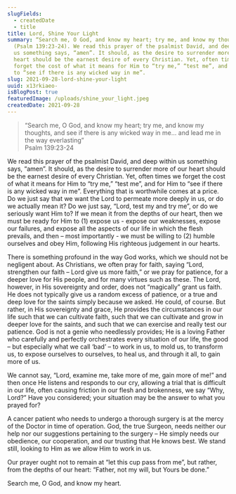 ```yaml
---
slugFields:
  - createdDate
  - title
title: Lord, Shine Your Light
summary: “Search me, O God, and know my heart; try me, and know my thoughts...”
  (Psalm 139:23-24). We read this prayer of the psalmist David, and deep within
  us something says, “amen”. It should, as the desire to surrender more of our
  heart should be the earnest desire of every Christian. Yet, often times we
  forget the cost of what it means for Him to “try me,” “test me”, and for Him
  to “see if there is any wicked way in me”.
slug: 2021-09-28-lord-shine-your-light
uuid: x13rkiaeo-
isBlogPost: true
featuredImage: /uploads/shine_your_light.jpeg
createdDate: 2021-09-28
---
```

<blockquote>“Search me, O God, and know my heart; try me, and know my thoughts, and see if there is any wicked way in me... and lead me in the way everlasting”<footer>Psalm 139:23-24</footer></blockquote>

We read this prayer of the psalmist David, and deep within us something says, “amen”. It should, as the desire to surrender more of our heart should be the earnest desire of every Christian. Yet, often times we forget the cost of what it means for Him to “try me,” “test me”, and for Him to “see if there is any wicked way in me”. Everything that is worthwhile comes at a price. Do we just say that we want the Lord to permeate more deeply in us, or do we actually mean it? Do we just say, “Lord, test my and try me”, or do we seriously want Him to? If we mean it from the depths of our heart, then we must be ready for Him to (1) expose us - expose our weaknesses, expose our failures, and expose all the aspects of our life in which the flesh prevails, and then – most importantly - we must be willing to (2) humble ourselves and obey Him, following His righteous judgement in our hearts.

There is something profound in the way God works, which we should not be negligent about. As Christians, we often pray for faith, saying “Lord, strengthen our faith – Lord give us more faith,” or we pray for patience, for a deeper love for His people, and for many virtues such as these. The Lord, however, in His sovereignty and order, does not “magically” grant us faith. He does not typically give us a random excess of patience, or a true and deep love for the saints simply because we asked. He could, of course. But rather, in His sovereignty and grace, He provides the circumstances in our life such that we can cultivate faith, such that we can cultivate and grow in deeper love for the saints, and such that we can exercise and really test our patience. God is not a genie who needlessly provides; He is a loving Father who carefully and perfectly orchestrates every situation of our life, the good – but especially what we call ‘bad’ – to work in us, to mold us, to transform us, to expose ourselves to ourselves, to heal us, and through it all, to gain more of us.

We cannot say, “Lord, examine me, take more of me, gain more of me!” and then once He listens and responds to our cry, allowing a trial that is difficult in our life, often causing friction in our flesh and brokenness, we say “Why, Lord?” Have you considered; your situation may be the answer to what you prayed for?

A cancer patient who needs to undergo a thorough surgery is at the mercy of the Doctor in time of operation. God, the true Surgeon, needs neither our help nor our suggestions pertaining to the surgery – He simply needs our obedience, our cooperation, and our trusting that He knows best. We stand still, looking to Him as we allow Him to work in us.

Our prayer ought not to remain at “let this cup pass from me”, but rather, from the depths of our heart: “Father, not my will, but Yours be done.”

Search me, O God, and know my heart.
